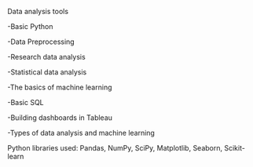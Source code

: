 Data analysis tools

-Basic Python

-Data Preprocessing

-Research data analysis

-Statistical data analysis

-The basics of machine learning

-Basic SQL

-Building dashboards in Tableau

-Types of data analysis and machine learning


Python libraries used: Pandas, NumPy, SciPy, Matplotlib, Seaborn, Scikit-learn
